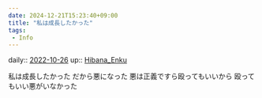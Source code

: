 ```yaml
---
date: 2024-12-21T15:23:40+09:00
title: "私は成長したかった"
tags:
 - Info
---
```


daily:: [2022-10-26](Daily_Note/2022-10-26.md)
up:: [Hibana_Enku](../Bar/Novel/Nacaria/Hibana_Enku.md)

私は成長したかった
だから悪になった
悪は正義ですら殴ってもいいから
殴ってもいい悪がいなかった